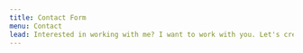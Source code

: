 ```yaml
---
title: Contact Form
menu: Contact
lead: Interested in working with me? I want to work with you. Let's create something great together.
---
```

